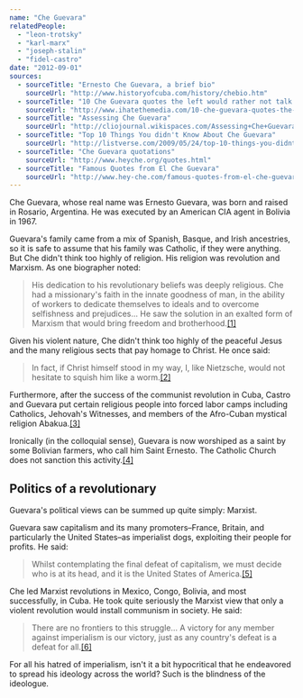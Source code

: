 ```yaml
---
name: "Che Guevara"
relatedPeople:
  - "leon-trotsky"
  - "karl-marx"
  - "joseph-stalin"
  - "fidel-castro"
date: "2012-09-01"
sources:
  - sourceTitle: "Ernesto Che Guevara, a brief bio"
    sourceUrl: "http://www.historyofcuba.com/history/chebio.htm"
  - sourceTitle: "10 Che Guevara quotes the left would rather not talk about"
    sourceUrl: "http://www.ihatethemedia.com/10-che-guevara-quotes-the-left-would-rather-not-talk-about"
  - sourceTitle: "Assessing Che Guevara"
    sourceUrl: "http://cliojournal.wikispaces.com/Assessing+Che+Guevara"
  - sourceTitle: "Top 10 Things You didn't Know About Che Guevara"
    sourceUrl: "http://listverse.com/2009/05/24/top-10-things-you-didnt-know-about-che-guevara/"
  - sourceTitle: "Che Guevara quotations"
    sourceUrl: "http://www.heyche.org/quotes.html"
  - sourceTitle: "Famous Quotes from El Che Guevara"
    sourceUrl: "http://www.hey-che.com/famous-quotes-from-el-che-guevara/"
---
```


Che Guevara, whose real name was Ernesto Guevara, was born and raised in Rosario, Argentina. He was executed by an American CIA agent in Bolivia in 1967.

Guevara's family came from a mix of Spanish, Basque, and Irish ancestries, so it is safe to assume that his family was Catholic, if they were anything. But Che didn't think too highly of religion. His religion was revolution and Marxism. As one biographer noted:

>His dedication to his revolutionary beliefs was deeply religious. Che had a missionary's faith in the innate goodness of man, in the ability of workers to dedicate themselves to ideals and to overcome selfishness and prejudices… He saw the solution in an exalted form of Marxism that would bring freedom and brotherhood.<a class="source-citation" href="#http://www.historyofcuba.com/history/chebio.htm" title="Ernesto Che Guevara, a brief bio">[1]</a>

Given his violent nature, Che didn't think too highly of the peaceful Jesus and the many religious sects that pay homage to Christ. He once said:

>In fact, if Christ himself stood in my way, I, like Nietzsche, would not hesitate to squish him like a worm.<a class="source-citation" href="#http://www.ihatethemedia.com/10-che-guevara-quotes-the-left-would-rather-not-talk-about" title="10 Che Guevara quotes the left would rather not talk about">[2]</a>

Furthermore, after the success of the communist revolution in Cuba, Castro and Guevara put certain religious people into forced labor camps including Catholics, Jehovah's Witnesses, and members of the Afro-Cuban mystical religion Abakua.<a class="source-citation" href="#http://cliojournal.wikispaces.com/Assessing+Che+Guevara" title="Assessing Che Guevara">[3]</a>

Ironically (in the colloquial sense), Guevara is now worshiped as a saint by some Bolivian farmers, who call him Saint Ernesto. The Catholic Church does not sanction this activity.<a class="source-citation" href="#http://listverse.com/2009/05/24/top-10-things-you-didnt-know-about-che-guevara/" title="Top 10 Things You didn&apos;t Know About Che Guevara">[4]</a>

## Politics of a revolutionary

Guevara's political views can be summed up quite simply: Marxist.

Guevara saw capitalism and its many promoters–France, Britain, and particularly the United States–as imperialist dogs, exploiting their people for profits. He said:

>Whilst contemplating the final defeat of capitalism, we must decide who is at its head, and it is the United States of America.<a class="source-citation" href="#http://www.heyche.org/quotes.html" title="Che Guevara quotations">[5]</a>

Che led Marxist revolutions in Mexico, Congo, Bolivia, and most successfully, in Cuba. He took quite seriously the Marxist view that only a violent revolution would install communism in society. He said:

>There are no frontiers to this struggle… A victory for any member against imperialism is our victory, just as any country's defeat is a defeat for all.<a class="source-citation" href="#http://www.hey-che.com/famous-quotes-from-el-che-guevara/" title="Famous Quotes from El Che Guevara">[6]</a>

For all his hatred of imperialism, isn't it a bit hypocritical that he endeavored to spread his ideology across the world? Such is the blindness of the ideologue.

